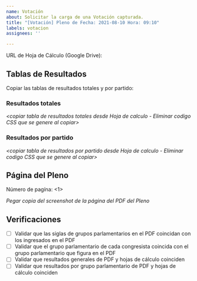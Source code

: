 ```yaml
---
name: Votación
about: Solicitar la carga de una Votación capturada.
title: "[Votación] Pleno de Fecha: 2021-08-10 Hora: 09:10"
labels: votacion
assignees: ''

---
```


URL de Hoja de Cálculo (Google Drive): _<copiar URL de la hoja de calculo trabajada en Google Drive>_

## Tablas de Resultados

Copiar las tablas de resultados totales y por partido:

### Resultados totales

_<copiar tabla de resultados totales desde Hoja de calculo - Eliminar codigo CSS que se genere al copiar>_

### Resultados por partido

_<copiar tabla de resultados por partido desde Hoja de calculo - Eliminar codigo CSS que se genere al copiar>_

## Página del Pleno

Número de pagína: <1>

_Pegar copia del screenshot de la página del PDF del Pleno_

## Verificaciones

- [ ] Validar que las siglas de grupos parlamentarios en el PDF coincidan con los ingresados en el PDF
- [ ] Validar que el grupo parlamentario de cada congresista coincida con el grupo parlamentario que figura en el PDF
- [ ] Validar que resultados generales de PDF y hojas de cálculo coinciden
- [ ] Validar que resultados por grupo parlamentario de PDF y hojas de cálculo coinciden
